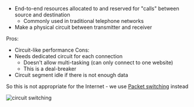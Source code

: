 - End-to-end resources allocated to and reserved for "calls" between source and destination
	- Commonly used in traditional telephone networks
- Make a physical circuit between transmitter and receiver

Pros:
- Circuit-like performance
Cons:
- Needs dedicated circuit for each connection
  - Doesn't allow multi-tasking (can only connect to one website)
  - This is a deal-breaker
- Circuit segment idle if there is not enough data

So this is not appropriate for the Internet - we use [Packet switching](OSI%20layers/Link%20layer/Packet%20switching.md) instead

![circuit switching](OSI%20layers/Link%20layer/circuit%20switching.png)
